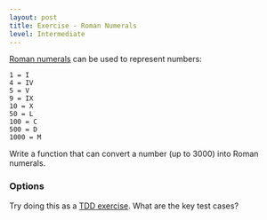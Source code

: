 ```yaml
---
layout: post
title: Exercise - Roman Numerals
level: Intermediate
---
```


[Roman numerals](http://en.wikipedia.org/wiki/Roman_numerals) can be used to represent numbers:

```
1 = I
4 = IV
5 = V
9 = IX
10 = X
50 = L
100 = C
500 = D
1000 = M
```

Write a function that can convert a number (up to 3000) into Roman numerals.

### Options

Try doing this as a [TDD exercise](http://securesoftwaredev.com/2011/12/05/practicing-tdd-using-the-roman-numerals-kata/). What are the key test cases?